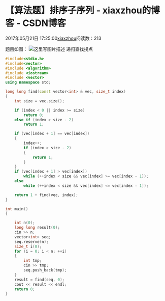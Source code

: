 # 【算法题】排序子序列 - xiaxzhou的博客 - CSDN博客





2017年05月21日 17:25:00[xiaxzhou](https://me.csdn.net/xiaxzhou)阅读数：213








> 
题目如图： 
![这里写图片描述](https://img-blog.csdn.net/20170521171237680?watermark/2/text/aHR0cDovL2Jsb2cuY3Nkbi5uZXQveGlheHpob3U=/font/5a6L5L2T/fontsize/400/fill/I0JBQkFCMA==/dissolve/70/gravity/SouthEast)
递归查找拐点

```cpp
#include<stdio.h>
#include<vector>
#include <algorithm>
#include <iostream>
#include <vector>
using namespace std;

long long find(const vector<int> & vec, size_t index)
{
    int size = vec.size();

    if (index < 0 || index >= size)
        return 0;
    else if (index > size - 2)
        return 1;

    if (vec[index + 1] == vec[index])
    {
        index++;
        if (index > size - 2)
        {
            return 1;
        }
    }
    if (vec[index + 1] > vec[index])
        while (++index < size && vec[index] >= vec[index - 1]);
    else
        while (++index < size && vec[index] <= vec[index - 1]);

    return 1 + find(vec, index);
}

int main()
{

    int n(0);
    long long result(0);
    cin >> n;
    vector<int> seq;
    seq.reserve(n);
    size_t i(0);
    for (i = 0; i < n; ++i)
    {
        int tmp;
        cin >> tmp;
        seq.push_back(tmp);
    }
    result = find(seq, 0);
    cout << result << endl;
    return 0;
}
```





